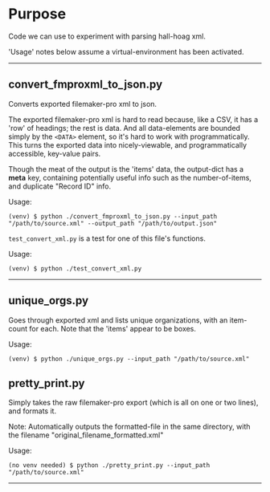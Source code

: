 # Purpose

Code we can use to experiment with parsing hall-hoag xml. 

'Usage' notes below assume a virtual-environment has been activated.

---


## convert_fmproxml_to_json.py

Converts exported filemaker-pro xml to json.

The exported filemaker-pro xml is hard to read because, like a CSV, it has a 'row' of headings; the rest is data. And all data-elements are bounded simply by the `<DATA>` element, so it's hard to work with programmatically. This turns the exported data into nicely-viewable, and programmatically accessible, key-value pairs.

Though the meat of the output is the 'items' data, the output-dict has a __meta__ key, containing potentially useful info such as the number-of-items, and duplicate "Record ID" info.

Usage:
```
(venv) $ python ./convert_fmproxml_to_json.py --input_path "/path/to/source.xml" --output_path "/path/to/output.json"
```

`test_convert_xml.py` is a test for one of this file's functions.

Usage:
```
(venv) $ python ./test_convert_xml.py
```

---


## unique_orgs.py

Goes through exported xml and lists unique organizations, with an item-count for each. Note that the 'items' appear to be boxes.

Usage:
```
(venv) $ python ./unique_orgs.py --input_path "/path/to/source.xml"
```

## pretty_print.py

Simply takes the raw filemaker-pro export (which is all on one or two lines), and formats it.

Note: Automatically outputs the formatted-file in the same directory, with the filename "original_filename_formatted.xml"

Usage:
```
(no venv needed) $ python ./pretty_print.py --input_path "/path/to/source.xml"
```

---
